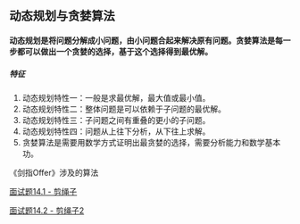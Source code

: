 ## 动态规划与贪婪算法

#### 动态规划是将问题分解成小问题，由小问题合起来解决原有问题。贪婪算法是每一步都可以做出一个贪婪的选择，基于这个选择得到最优解。



##### 特征

1. 动态规划特性一：一般是求最优解，最大值或最小值。
2. 动态规划特性二：整体问题是可以依赖于子问题的最优解。
3. 动态规划特性三：子问题之间有重叠的更小的子问题。
4. 动态规划特性四：问题从上往下分析，从下往上求解。
5. 贪婪算法是需要用数学方式证明出最贪婪的选择，需要分析能力和数学基本功。



《剑指Offer》涉及的算法

[面试题14.1 - 剪绳子](https://github.com/tangshenghao/iOSInterviewNotes/blob/master/%E6%95%B0%E6%8D%AE%E7%BB%93%E6%9E%84%26%E7%AE%97%E6%B3%95/%E5%8A%A8%E6%80%81%E8%A7%84%E5%88%92%E4%B8%8E%E8%B4%AA%E5%A9%AA%E7%AE%97%E6%B3%95/%E9%9D%A2%E8%AF%95%E9%A2%9814.1-%E5%89%AA%E7%BB%B3%E5%AD%90.playground/Contents.swift)

[面试题14.2 - 剪绳子2](https://github.com/tangshenghao/iOSInterviewNotes/blob/master/%E6%95%B0%E6%8D%AE%E7%BB%93%E6%9E%84%26%E7%AE%97%E6%B3%95/%E5%8A%A8%E6%80%81%E8%A7%84%E5%88%92%E4%B8%8E%E8%B4%AA%E5%A9%AA%E7%AE%97%E6%B3%95/%E9%9D%A2%E8%AF%95%E9%A2%9814.2-%E5%89%AA%E7%BB%B3%E5%AD%902.playground/Contents.swift)


